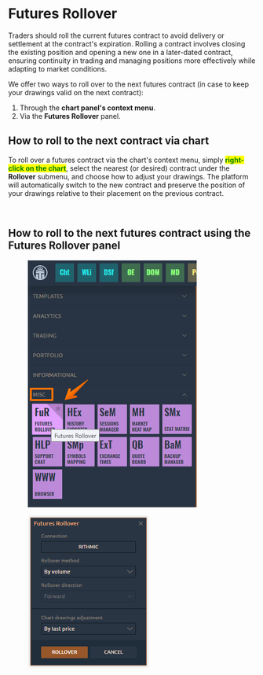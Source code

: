 # Futures Rollover

Traders should roll the current futures contract to avoid delivery or settlement at the contract's expiration. Rolling a contract involves closing the existing position and opening a new one in a later-dated contract, ensuring continuity in trading and managing positions more effectively while adapting to market conditions.

We offer two ways to roll over to the next futures contract (in case to keep your drawings valid on the next contract):

1. Through the **chart panel's context menu**.
2. Via the **Futures Rollover** panel.

## How to roll to the next contract via chart

To roll over a futures contract via the chart's context menu, simply <mark style="color:green;">**right-click on the chart**</mark>, select the nearest (or desired) contract under the **Rollover** submenu, and choose how to adjust your drawings. The platform will automatically switch to the new contract and preserve the position of your drawings relative to their placement on the previous contract.

<figure><img src="../.gitbook/assets/rollover futures via chart.gif" alt=""><figcaption></figcaption></figure>

## How to roll to the next futures contract using the Futures Rollover panel

<figure><img src="../.gitbook/assets/image (1).png" alt=""><figcaption></figcaption></figure>

<figure><img src="../.gitbook/assets/image.png" alt=""><figcaption></figcaption></figure>

